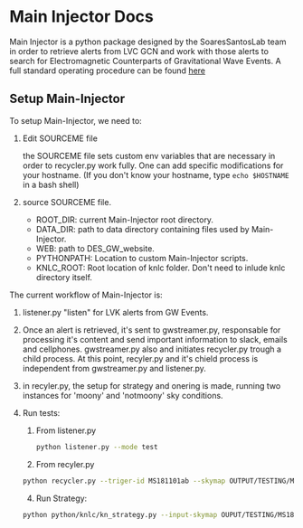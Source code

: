 # Main Injector Docs

Main Injector is a python package designed by the SoaresSantosLab team in order to retrieve alerts from LVC GCN and work with those alerts to search for Electromagnetic Counterparts of Gravitational Wave Events. A full standard operating procedure can be found [here](https://seanmacb.notion.site/Main-Injector-Standard-OperAting-Procedure-MISOAP-d9795b62a2644bae8daf4f2c990b40cd)

## Setup Main-Injector

To setup Main-Injector, we need to:
    
1. Edit SOURCEME file

    the SOURCEME file sets custom env variables that are necessary in order to recycler.py work fully. One can add specific modifications for your hostname. (If you don't know your hostname, type `echo $HOSTNAME` in a bash shell) 

2. source SOURCEME file.
    - ROOT_DIR: current Main-Injector root directory.
    - DATA_DIR: path to data directory containing files used by Main-Injector.
    - WEB: path to DES_GW_website.
    - PYTHONPATH: Location to custom Main-Injector scripts.
    - KNLC_ROOT: Root location of knlc folder. Don't need to inlude knlc directory itself.

The current workflow of Main-Injector is:

1. listener.py "listen" for LVK alerts from GW Events.

2. Once an alert is retrieved, it's sent to gwstreamer.py, responsable for processing it's content and send important information to slack, emails and cellphones. gwstreamer.py also and initiates recycler.py trough a child process. At this point, recyler.py and it's chield process is independent from gwstreamer.py and listener.py.

3. in recyler.py, the setup for strategy and onering is made, running two instances for 'moony' and 'notmoony' sky conditions.

3. Run tests:

    1. From listener.py
        ```bash
        python listener.py --mode test
        ```
    
    2. From recyler.py
    ```bash
    python recycler.py --triger-id MS181101ab --skymap OUTPUT/TESTING/MS181101ab/PRELIMINARY_0/bayestar.fits.gz --event BNS --official
    ```

    4. Run Strategy:
    ```bash
    python python/knlc/kn_strategy.py --input-skymap OUPUT/TESTING/MS181101ab/PRELIMINARY_0/bayestar.fits.gz --ouput OUPUT/TESTING/MS181101ab/PRELIMINARY_0 -teff-type moony --kn-type blue --time 584239324
    ```
    

